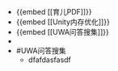 - {{embed [[育儿PDF]]}}
- {{embed [[Unity内存优化]]}}
- {{embed [[UWA问答搜集]]}}
-
- #UWA问答搜集
	- dfafdasfasdf